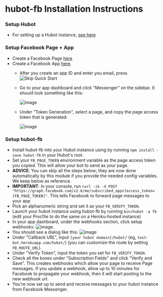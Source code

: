 # hubot-fb Installation Instructions
### Setup Hubot
- For setting up a Hubot instance, [see here](https://hubot.github.com/docs/)

### Setup Facebook Page + App
- Create a Facebook Page [here](https://www.facebook.com/pages/create/)
- Create a Facebook App [here](https://developers.facebook.com/quickstarts/?platform=web). 
    - After you create an app ID and enter you email, press 
      ![Skip Quick Start](https://cloud.githubusercontent.com/assets/1904031/14837112/f635ca32-0c15-11e6-8fb2-3bd2185a3cd7.png)
    - Go to your app dashboard and click "Messenger" on the sidebar.  It should look something like this:
      
      ![image](https://cloud.githubusercontent.com/assets/1904031/14604183/71017e6e-0572-11e6-888e-1cea71ca34e0.png)
      
    - Under "Token Generation", select a page, and copy the page access token that is generated:
      
      ![image](https://cloud.githubusercontent.com/assets/1904031/14604243/da3d106e-0572-11e6-822e-ac15322bf94b.png)

### Setup hubot-fb
- Install hubot-fb into your Hubot instance using by running `npm install -save hubot-fb` in your Hubot's root.
- Set your `FB_PAGE_TOKEN` environment variable as the page access token you copied. This will allow your bot to send as your page.
- __ADVICE__: You can skip all the steps below; they are now done automatically by this module if you provide the needed config variables. We keep below as reference.
- __IMPORTANT__: In your console, run 
`curl -ik -X POST "https://graph.facebook.com/v2.6/me/subscribed_apps?access_token=[FB_PAGE_TOKEN]"`. This tells Facebook to forward page messages to your app
- Pick an alphanumeric string and set it as your `FB_VERIFY_TOKEN`.
- Launch your hubot instance using hubot-fb by running `bin/hubot -a fb` (edit your Procfile to do the same on a Heroku-hosted instance)
- In your app dashboard, under the webhooks section, click setup webhooks:
    ![image](https://cloud.githubusercontent.com/assets/1904031/14604352/68dbc5c2-0573-11e6-9891-cd79b020b642.png).  
- You should see a dialog like this: 
    ![image](https://cloud.githubusercontent.com/assets/1904031/14604367/859b3e68-0573-11e6-8d6e-96e41663786f.png)
- Under "Callback URL", input `[your hubot domain]/hubot/` (eg, `test-bot.herokuapp.com/hubot/`) (you can customize the route by setting `FB_ROUTE_URL`).
- Under "Verify Token", input the token you set for `FB_VERIFY_TOKEN`.
- Check all the boxes under "Subscription Fields" and click "Verify and Save". This creates webhooks which allow your page to receive Page messages. If you update a webhook, allow up to 10 minutes for Facebook to propagate your webhook, then it will start posting to the new webhook url.
- You're now set up to send and receive messages to your hubot instance from Facebook Messenger.

